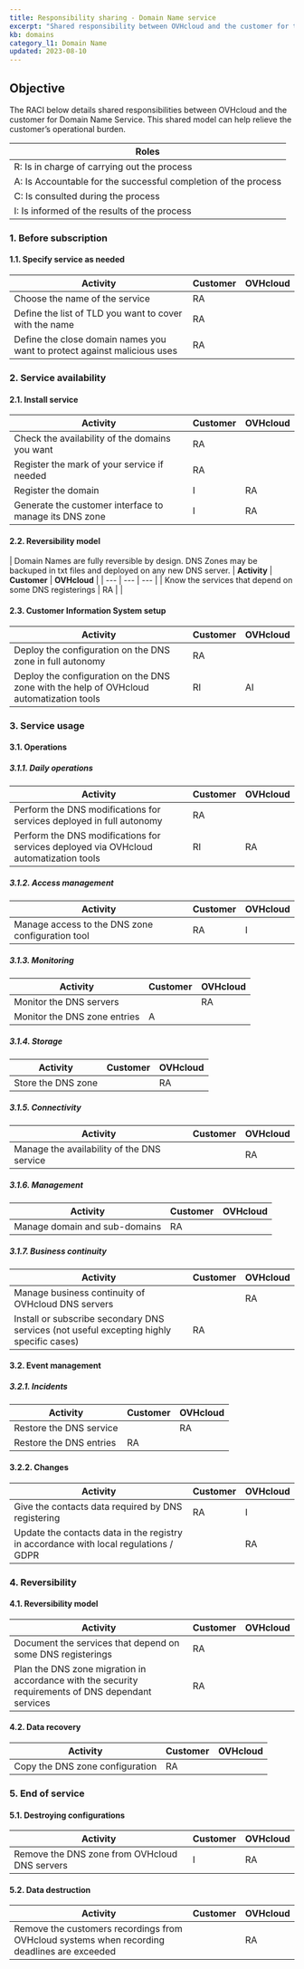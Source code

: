```yaml
---
title: Responsibility sharing - Domain Name service
excerpt: "Shared responsibility between OVHcloud and the customer for the use of the Domain Name service"
kb: domains
category_l1: Domain Name
updated: 2023-08-10
---
```


## Objective

The RACI below details shared responsibilities between OVHcloud and the customer for Domain Name Service. This shared model can help relieve the customer’s operational burden.


| Roles |
| --- |
| R: Is in charge of carrying out the process |
| A: Is Accountable for the successful completion of the process |
| C: Is consulted during the process |
| I: Is informed of the results of the process |

### 1. Before subscription

#### 1.1. Specify service as needed

| **Activity** | **Customer** | **OVHcloud** |
| --- | --- | --- |
| Choose the name of the service | RA |  |	
| Define the list of TLD you want to cover with the name | RA |  |
| Define the close domain names you want to protect against malicious uses | RA |  |


### 2. Service availability

#### 2.1. Install service

| **Activity** | **Customer** | **OVHcloud** |
| --- | --- | --- |
| Check the availability of the domains you want | RA |  |
| Register the mark of your service if needed | RA |  |
| Register the domain | I | RA |
| Generate the customer interface to manage its DNS zone | I | RA |

#### 2.2. Reversibility model
| Domain Names are fully reversible by design. DNS Zones may be backuped in txt files and deployed on any new DNS server.
| **Activity** | **Customer** | **OVHcloud** |
| --- | --- | --- |
| Know the services that depend on some DNS registerings | RA |  |

#### 2.3. Customer Information System setup

| **Activity** | **Customer** | **OVHcloud** |
| --- | --- | --- |
| Deploy the configuration on the DNS zone in full autonomy | RA |  |
| Deploy the configuration on the DNS zone with the help of OVHcloud automatization tools | RI | AI |


### 3. Service usage

#### 3.1. Operations

##### **3.1.1. Daily operations**

| **Activity** | **Customer** | **OVHcloud** |
| --- | --- | --- |
| Perform the DNS modifications for services deployed in full autonomy | RA |  |
| Perform the DNS modifications for services deployed via OVHcloud automatization tools | RI | RA |  

##### **3.1.2. Access management**

| **Activity** | **Customer** | **OVHcloud** |
| --- | --- | --- |
| Manage access to the DNS zone configuration tool | RA | I |


##### **3.1.3. Monitoring**

| **Activity** | **Customer** | **OVHcloud** |
| --- | --- | --- |
| Monitor the DNS servers |  | RA |
| Monitor the DNS zone entries | A |  |

##### **3.1.4. Storage**

| **Activity** | **Customer** | **OVHcloud** |
| --- | --- | --- |
| Store the DNS zone |  | RA |


##### **3.1.5. Connectivity**

| **Activity** | **Customer** | **OVHcloud** |
| --- | --- | --- |
| Manage the availability of the DNS service |  | RA |


##### **3.1.6. Management**

| **Activity** | **Customer** | **OVHcloud** |
| --- | --- | --- |
| Manage domain and sub-domains | RA |  |

##### **3.1.7. Business continuity**

| **Activity** | **Customer** | **OVHcloud** |
| --- | --- | --- |
| Manage business continuity of OVHcloud DNS servers |  | RA |
| Install or subscribe secondary DNS services (not useful excepting highly specific cases) | RA |  |

#### 3.2. Event management

##### **3.2.1. Incidents**

| **Activity** | **Customer** | **OVHcloud** |
| --- | --- | --- |
| Restore the DNS service |  | RA |
| Restore the DNS entries | RA |  |


#### **3.2.2. Changes**

| **Activity** | **Customer** | **OVHcloud** |
| --- | --- | --- |
| Give the contacts data required by DNS registering | RA | I |
| Update the contacts data in the registry in accordance with local regulations / GDPR |  | RA |

### 4. Reversibility

#### 4.1. Reversibility model

| **Activity** | **Customer** | **OVHcloud** |
| --- | --- | --- |
| Document the services that depend on some DNS registerings | RA |  |
| Plan the DNS zone migration in accordance with the security requirements of DNS dependant services | RA |  |

#### 4.2. Data recovery

| **Activity** | **Customer** | **OVHcloud** |
| --- | --- | --- |
| Copy the DNS zone configuration | RA |  |

### 5. End of service

#### 5.1. Destroying configurations

| **Activity** | **Customer** | **OVHcloud** |
| --- | --- | --- |
| Remove the DNS zone from OVHcloud DNS servers | I | RA |

#### 5.2. Data destruction

| **Activity** | **Customer** | **OVHcloud** |
| --- | --- | --- |
| Remove the customers recordings from OVHcloud systems when recording deadlines are exceeded |  | RA |
